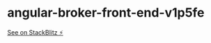 # angular-broker-front-end-v1p5fe

[See on StackBlitz ⚡️](https://stackblitz.com/github/BoschDPNB/dpnb-mvp-broker)
